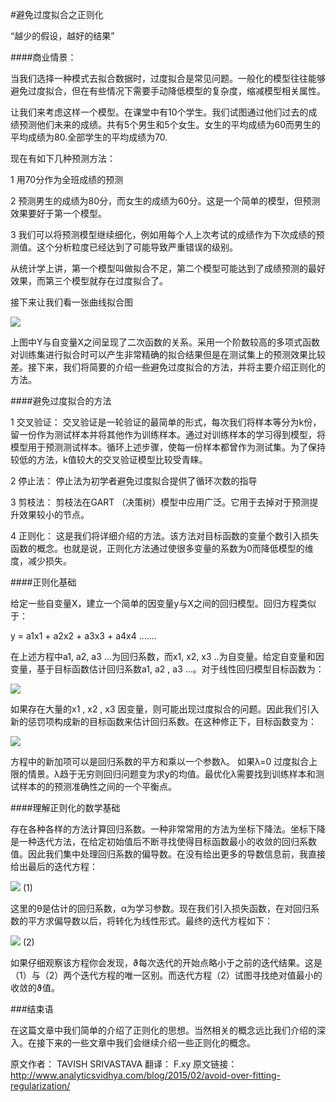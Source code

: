 #避免过度拟合之正则化

“越少的假设，越好的结果”

####商业情景：

当我们选择一种模式去拟合数据时，过度拟合是常见问题。一般化的模型往往能够避免过度拟合，但在有些情况下需要手动降低模型的复杂度，缩减模型相关属性。

让我们来考虑这样一个模型。在课堂中有10个学生。我们试图通过他们过去的成绩预测他们未来的成绩。共有5个男生和5个女生。女生的平均成绩为60而男生的平均成绩为80.全部学生的平均成绩为70.

现在有如下几种预测方法：

1 用70分作为全班成绩的预测

2 预测男生的成绩为80分，而女生的成绩为60分。这是一个简单的模型，但预测效果要好于第一个模型。


3 我们可以将预测模型继续细化，例如用每个人上次考试的成绩作为下次成绩的预测值。这个分析粒度已经达到了可能导致严重错误的级别。


从统计学上讲，第一个模型叫做拟合不足，第二个模型可能达到了成绩预测的最好效果，而第三个模型就存在过度拟合了。

接下来让我们看一张曲线拟合图

![](http://www.analyticsvidhya.com/wp-content/uploads/2015/02/underfitting-overfitting.png)

上图中Y与自变量X之间呈现了二次函数的关系。采用一个阶数较高的多项式函数对训练集进行拟合时可以产生非常精确的拟合结果但是在测试集上的预测效果比较差。接下来，我们将简要的介绍一些避免过度拟合的方法，并将主要介绍正则化的方法。

####避免过度拟合的方法
 
1 交叉验证： 交叉验证是一轮验证的最简单的形式，每次我们将样本等分为k份，留一份作为测试样本并将其他作为训练样本。通过对训练样本的学习得到模型，将模型用于预测测试样本。循环上述步骤，使每一份样本都曾作为测试集。为了保持较低的方法，k值较大的交叉验证模型比较受青睐。

2 停止法： 停止法为初学者避免过度拟合提供了循环次数的指导

3 剪枝法： 剪枝法在GART （决策树）模型中应用广泛。它用于去掉对于预测提升效果较小的节点。

4 正则化： 这是我们将详细介绍的方法。该方法对目标函数的变量个数引入损失函数的概念。也就是说，正则化方法通过使很多变量的系数为0而降低模型的维度，减少损失。

####正则化基础

给定一些自变量X，建立一个简单的因变量y与X之间的回归模型。回归方程类似于：

y = a1x1 + a2x2  + a3x3 + a4x4 .......

在上述方程中a1, a2, a3 …为回归系数，而x1, x2, x3 ..为自变量。给定自变量和因变量，基于目标函数估计回归系数a1, a2 , a3 …。对于线性回归模型目标函数为：

![](http://www.analyticsvidhya.com/wp-content/uploads/2015/02/initial_eq.png)

如果存在大量的x1 , x2 , x3  因变量，则可能出现过度拟合的问题。因此我们引入新的惩罚项构成新的目标函数来估计回归系数。在这种修正下，目标函数变为：

![](http://www.analyticsvidhya.com/wp-content/uploads/2015/02/later.png)

方程中的新加项可以是回归系数的平方和乘以一个参数λ。 如果λ=0 过度拟合上限的情景。λ趋于无穷则回归问题变为求y的均值。最优化λ需要找到训练样本和测试样本的的预测准确性之间的一个平衡点。

####理解正则化的数学基础

存在各种各样的方法计算回归系数。一种非常常用的方法为坐标下降法。坐标下降是一种迭代方法，在给定初始值后不断寻找使得目标函数最小的收敛的回归系数值。因此我们集中处理回归系数的偏导数。在没有给出更多的导数信息前，我直接给出最后的迭代方程：

![](http://www.analyticsvidhya.com/wp-content/uploads/2015/02/gradient.png)  (1)

这里的θ是估计的回归系数，α为学习参数。现在我们引入损失函数，在对回归系数的平方求偏导数以后，将转化为线性形式。最终的迭代方程如下：

![](http://www.analyticsvidhya.com/wp-content/uploads/2015/02/gradient_mod.png) (2)

如果仔细观察该方程你会发现，ϑ每次迭代的开始点略小于之前的迭代结果。这是（1）与（2）两个迭代方程的唯一区别。而迭代方程（2）试图寻找绝对值最小的收敛的ϑ值。

###结束语

在这篇文章中我们简单的介绍了正则化的思想。当然相关的概念远比我们介绍的深入。在接下来的一些文章中我们会继续介绍一些正则化的概念。


原文作者： TAVISH SRIVASTAVA 
翻译：     F.xy
原文链接：http://www.analyticsvidhya.com/blog/2015/02/avoid-over-fitting-regularization/
